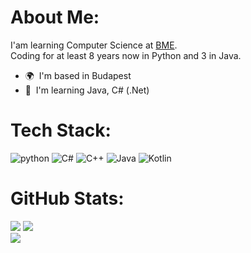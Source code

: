 #  About Me:
I'am learning Computer Science at [BME](https://www.bme.hu/?language=en).
<br>Coding for at least 8 years now in Python and 3 in Java.
*   🌍  I'm based in Budapest
*   🧠  I'm learning Java, C# (.Net)

#  Tech Stack:
![python](https://img.shields.io/badge/python-yellow?style=for-the-badge&logo=python&logoColor=white) 
![C#](https://img.shields.io/badge/c%23-blueviolet?style=for-the-badge&logo=c-sharp&logoColor=white)
![C++](https://img.shields.io/badge/c++-dodgerblue?style=for-the-badge&logo=c%2B%2B&logoColor=white) 
![Java](https://img.shields.io/badge/java-firebrick?style=for-the-badge&logo=java&logoColor=white) 
![Kotlin](https://img.shields.io/badge/kotlin-darkviolet?style=for-the-badge&logo=kotlin&logoColor=white)

#  GitHub Stats:
![](http://github-profile-summary-cards.vercel.app/api/cards/profile-details?username=afkfish&theme=dark#gh-dark-mode-only)
![](https://github-readme-stats.vercel.app/api?username=afkfish&show_icons=true&hide_border=true&theme=dark#gh-dark-mode-only)\
![](https://github-readme-stats.vercel.app/api/top-langs/?username=afkfish&langs_count=10&exclude_repo=&hide=jupyter%20notebook,ejs,dockerfile,vim%20script,cmake,makefile,batchfile,emacs%20lisp,css,html&layout=compact&hide_border=true&theme=dark#gh-dark-mode-only)
